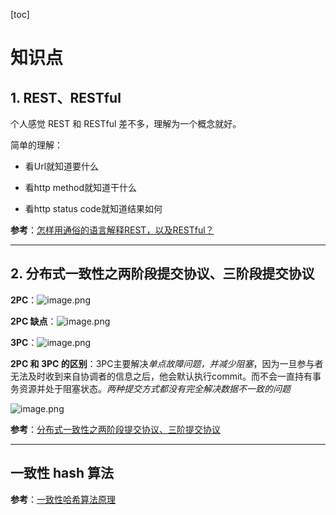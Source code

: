 [toc]

# 知识点

## 1. REST、RESTful

个人感觉 REST 和 RESTful 差不多，理解为一个概念就好。

简单的理解：

- 看Url就知道要什么

- 看http method就知道干什么

- 看http status code就知道结果如何

**参考**：[怎样用通俗的语言解释REST，以及RESTful？](https://www.zhihu.com/question/28557115)

---

## 2. 分布式一致性之两阶段提交协议、三阶段提交协议

**2PC**：![image.png](https://ww1.sinaimg.cn/large/006alGmrly1g7yn1o57sfj30gk04h75d.jpg)

**2PC 缺点**：![image.png](https://ww1.sinaimg.cn/large/006alGmrly1g7yn3qw7asj30ld0gl0v7.jpg)

**3PC**：![image.png](https://ww1.sinaimg.cn/large/006alGmrly1g7yn03d88cj30ea070gmo.jpg)

**2PC 和 3PC 的区别**：3PC主要解决*单点故障问题，并减少阻塞*，因为一旦参与者无法及时收到来自协调者的信息之后，他会默认执行commit。而不会一直持有事务资源并处于阻塞状态。*两种提交方式都没有完全解决数据不一致的问题*

![image.png](https://ww1.sinaimg.cn/large/006alGmrly1g7ymxpj7wij30ih0jj0uu.jpg)

**参考**：[分布式一致性之两阶段提交协议、三阶提交协议](https://zhuanlan.zhihu.com/p/35616810)

---

## 一致性 hash 算法

**参考**：[一致性哈希算法原理](https://www.cnblogs.com/williamjie/p/9477852.html)